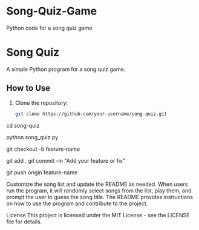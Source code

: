 # Song-Quiz-Game
Python code for a song quiz game

# Song Quiz

A simple Python program for a song quiz game.

## How to Use

1. Clone the repository:

   ```bash
   git clone https://github.com/your-username/song-quiz.git

cd song-quiz

python song_quiz.py


git checkout -b feature-name

git add .
git commit -m "Add your feature or fix"


git push origin feature-name



Customize the song list and update the README as needed. When users run the program, it will randomly select songs from the list, play them, and prompt the user to guess the song title. The README provides instructions on how to use the program and contribute to the project.


License
This project is licensed under the MIT License - see the LICENSE file for details.


